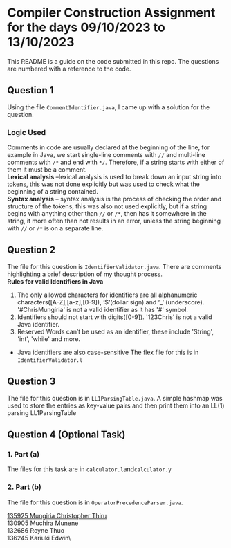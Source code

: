 # Compiler Construction Assignment for the days 09/10/2023 to 13/10/2023

This README is a guide on the code submitted in this repo. The questions are numbered with a reference to the code.

## Question 1

Using the file `CommentIdentifier.java`, I came up with a solution for the question.

### Logic Used

Comments in code are usually declared at the beginning of the line, for example in Java, we start single-line comments with `//` and multi-line comments with `/*` and end with `*/`. Therefore, if a string starts with either of them it must be a comment. \
**Lexical analysis** –lexical analysis is used to break down an input string into tokens, this was not done explicitly but was used to check what the beginning of a string contained.\
**Syntax analysis** – syntax analysis is the process of checking the order and structure of the tokens, this was also not used explicitly, but if a string begins with anything other than `//` or `/*`, then has it somewhere in the string, it more often than not results in an error, unless the string beginning with `//` or `/*` is on a separate line.

## Question 2

The file for this question is `IdentifierValidator.java`. There are comments highlighting a brief description of my thought process. \
**Rules for valid Identifiers in Java**

1. The only allowed characters for identifiers are all alphanumeric characters([A-Z],[a-z],[0-9]), ‘$‘(dollar sign) and ‘\_‘ (underscore). '#ChrisMungiria' is not a valid identifier as it has '#' symbol.
2. Identifiers should not start with digits([0-9]). '123Chris' is not a valid Java identifier.
3. Reserved Words can’t be used as an identifier, these include 'String', 'int', 'while' and more.

- Java identifiers are also case-sensitive
  The flex file for this is in `IdentifierValidator.l`

## Question 3

The file for this question is in `LL1ParsingTable.java`. A simple hashmap was used to store the entries as key-value pairs and then print them into an LL(1) parsing LL1ParsingTable

## Question 4 (Optional Task)

### 1. Part (a)

The files for this task are in `calculator.l`and`calculator.y`

### 2. Part (b)

The file for this question is in `OperatorPrecedenceParser.java`.

[135925 Mungiria Christopher Thiru](https://github.com/ChrisMungiria/Compiler-Construction-Individual-Work)\
130905 Muchira Munene\
132686 Royne Thuo \
136245 Kariuki Edwin\\
